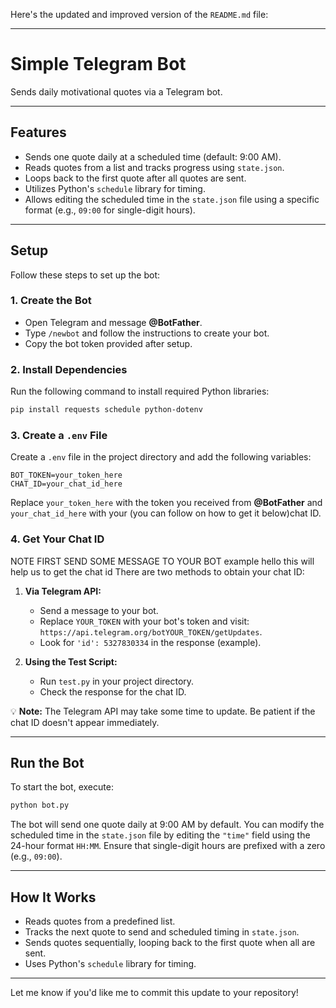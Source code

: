 Here's the updated and improved version of the `README.md` file:

---

# Simple Telegram Bot

Sends daily motivational quotes via a Telegram bot.

---

## Features

- Sends one quote daily at a scheduled time (default: 9:00 AM).
- Reads quotes from a list and tracks progress using `state.json`.
- Loops back to the first quote after all quotes are sent.
- Utilizes Python's `schedule` library for timing.
- Allows editing the scheduled time in the `state.json` file using a specific format (e.g., `09:00` for single-digit hours).

---

## Setup

Follow these steps to set up the bot:

### 1. Create the Bot
- Open Telegram and message **@BotFather**.
- Type `/newbot` and follow the instructions to create your bot.
- Copy the bot token provided after setup.

### 2. Install Dependencies
Run the following command to install required Python libraries:

```bash
pip install requests schedule python-dotenv
```

### 3. Create a `.env` File
Create a `.env` file in the project directory and add the following variables:

```env
BOT_TOKEN=your_token_here
CHAT_ID=your_chat_id_here
```

Replace `your_token_here` with the token you received from **@BotFather** and `your_chat_id_here` with your (you can follow on how to get it below)chat ID.

### 4. Get Your Chat ID
NOTE FIRST SEND SOME MESSAGE TO YOUR BOT example hello this will help us to get the chat id 
There are two methods to obtain your chat ID:

1. **Via Telegram API:**  
   - Send a message to your bot.
   - Replace `YOUR_TOKEN` with your bot's token and visit:  
     `https://api.telegram.org/botYOUR_TOKEN/getUpdates`.
   - Look for `'id': 5327830334` in the response (example).
   
2. **Using the Test Script:**  
   - Run `test.py` in your project directory.
   - Check the response for the chat ID.

💡 **Note:** The Telegram API may take some time to update. Be patient if the chat ID doesn't appear immediately.

---

## Run the Bot

To start the bot, execute:

```bash
python bot.py
```

The bot will send one quote daily at 9:00 AM by default. You can modify the scheduled time in the `state.json` file by editing the `"time"` field using the 24-hour format `HH:MM`. Ensure that single-digit hours are prefixed with a zero (e.g., `09:00`).

---

## How It Works

- Reads quotes from a predefined list.
- Tracks the next quote to send and scheduled timing in `state.json`.
- Sends quotes sequentially, looping back to the first quote when all are sent.
- Uses Python's `schedule` library for timing.

---

Let me know if you'd like me to commit this update to your repository!